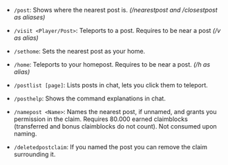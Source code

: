 - `/post`: Shows where the nearest post is. *(/nearestpost and /closestpost as aliases)*
- `/visit <Player/Post>`: Teleports to a post. Requires to be near a post *(/v as alias)*
- `/sethome`: Sets the nearest post as your home.
- `/home`: Teleports to your homepost. Requires to be near a post. *(/h as alias)*
- `/postlist [page]`: Lists posts in chat, lets you click them to teleport.
- `/posthelp`: Shows the command explanations in chat.

- `/namepost <Name>`: Names the nearest post, if unnamed, and grants you permission in the claim.
Requires 80.000 earned claimblocks (transferred and bonus claimblocks do not count). Not consumed upon naming.
- `/deletedpostclaim`: If you named the post you can remove the claim surrounding it.


